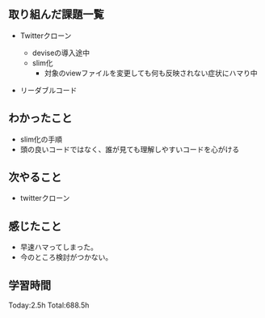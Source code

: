 ## 取り組んだ課題一覧
- Twitterクローン
  - deviseの導入途中
  - slim化
      - 対象のviewファイルを変更しても何も反映されない症状にハマり中

- リーダブルコード          

## わかったこと
- slim化の手順
- 頭の良いコードではなく、誰が見ても理解しやすいコードを心がける

## 次やること
- twitterクローン　

## 感じたこと
- 早速ハマってしまった。
- 今のところ検討がつかない。
  
## 学習時間
Today:2.5h
Total:688.5h